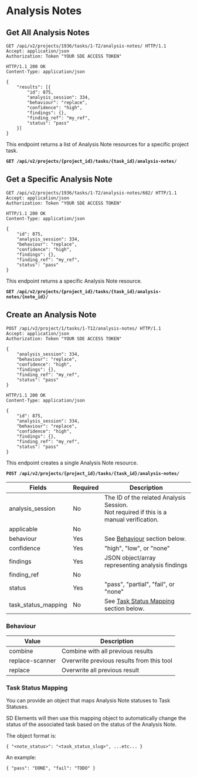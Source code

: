 # Analysis Notes

## Get All Analysis Notes

```http
GET /api/v2/projects/1936/tasks/1-T2/analysis-notes/ HTTP/1.1
Accept: application/json
Authorization: Token "YOUR SDE ACCESS TOKEN"
```

```http
HTTP/1.1 200 OK
Content-Type: application/json

{
    "results": [{
        "id": 875,
        "analysis_session": 334,
        "behaviour": "replace",
        "confidence": "high",
        "findings": {},
        "finding_ref": "my_ref",
        "status": "pass"
    }]
}
```

This endpoint returns a list of Analysis Note resources for a specific project task.

**`GET /api/v2/projects/{project_id}/tasks/{task_id}/analysis-notes/`**










## Get a Specific Analysis Note

```http
GET /api/v2/projects/1936/tasks/1-T2/analysis-notes/682/ HTTP/1.1
Accept: application/json
Authorization: Token "YOUR SDE ACCESS TOKEN"
```

```http
HTTP/1.1 200 OK
Content-Type: application/json

{
    "id": 875,
    "analysis_session": 334,
    "behaviour": "replace",
    "confidence": "high",
    "findings": {},
    "finding_ref": "my_ref",
    "status": "pass"
}
```

This endpoint returns a specific Analysis Note resource.

**`GET /api/v2/projects/{project_id}/tasks/{task_id}/analysis-notes/{note_id}/`**










## Create an Analysis Note

```http
POST /api/v2/project/1/tasks/1-T12/analysis-notes/ HTTP/1.1
Accept: application/json
Authorization: Token "YOUR SDE ACCESS TOKEN"

{
    "analysis_session": 334,
    "behaviour": "replace",
    "confidence": "high",
    "findings": {},
    "finding_ref": "my_ref",
    "status": "pass"
}
```

```http
HTTP/1.1 200 OK
Content-Type: application/json

{
    "id": 875,
    "analysis_session": 334,
    "behaviour": "replace",
    "confidence": "high",
    "findings": {},
    "finding_ref": "my_ref",
    "status": "pass"
}
```

This endpoint creates a single Analysis Note resource.

**`POST /api/v2/projects/{project_id}/tasks/{task_id}/analysis-notes/`**

Fields              | Required | Description
--------------------|----------|-------------
analysis_session    | No       | The ID of the related Analysis Session.<br>Not required if this is a manual verification.
applicable          | No       |
behaviour           | Yes      | See [Behaviour](#behaviour) section below.
confidence          | Yes      | "high", "low", or "none"
findings            | Yes      | JSON object/array representing analysis findings
finding_ref         | No       |
status              | Yes      | "pass", "partial", "fail", or "none"
task_status_mapping | No       | See [Task Status Mapping](#tesk-status-mapping) section below.

### Behaviour

Value           | Description
----------------|------------
combine         | Combine with all previous results
replace-scanner | Overwrite previous results from this tool
replace         | Overwrite all previous result

### Task Status Mapping

You can provide an object that maps Analysis Note statuses to Task Statuses.

SD Elements will then use this mapping object to automatically change the status
of the associated task based on the status of the Analysis Note.

The object format is:

`{ "<note_status>": "<task_status_slug>", ...etc... }`

An example:

`{ "pass": "DONE", "fail": "TODO" }`
